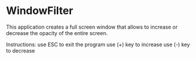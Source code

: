 # WindowFilter

This application creates a full screen window that allows to increase or decrease the opacity of the entire screen.

Instructions:
use ESC to exit the program
use (+) key to increase
use (-) key to decrease
